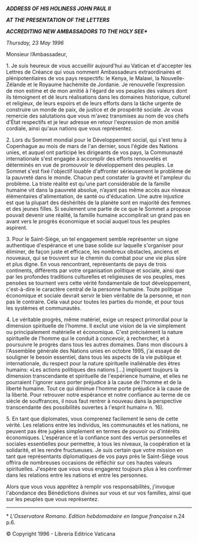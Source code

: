 ***ADDRESS OF HIS HOLINESS JOHN PAUL II***

***AT THE PRESENTATION OF THE LETTERS***

***ACCREDITING NEW AMBASSADORS TO THE HOLY SEE\****

*Thursday, 23 May 1996*

Monsieur l’Ambassadeur,

1\. Je suis heureux de vous accueillir aujourd'hui au Vatican et d'accepter les Lettres de Créance qui vous nomment Ambassadeurs extraordinaires et plénipotentiaires de vos pays respectifs: le Kenya, le Malawi, la Nouvelle-Zélande et le Royaume hachémite de Jordanie. Je renouvelle l’expression de mon estime et de mon amitié à l'égard de vos peuples des valeurs dont ils témoignent et dé leurs réalisations dans les domaines historique, culturel et religieux, de leurs espoirs et de leurs efforts dans la tâche urgente de construire un monde de paix, de justice et de prospérité sociale. Je vous remercie des salutations que vous m'avez transmises au nom de vos chefs d'État respectifs et je leur adresse en retour l'expression de mon amitié cordiale, ainsi qu'aux nations que vous représentez.

2\. Lors du Sommet mondial pour le Développement social, qui s'est tenu à Copenhague au mois de mars de l'an dernier, sous l'égide des Nations unies, et auquel ont participé les dirigeants de vos pays, la Communauté internationale s'est engagée à accomplir des efforts renouvelés et déterminés en vue de promouvoir le développement des peuples. Le Sommet s'est fixé l'objectif louable d'affronter sérieusement le problème de la pauvreté dans le monde. Chacun peut constater la gravité et l'ampleur du problème. La triste réalité est qu'une part considérable de la famille humaine vit dans la pauvreté absolue, n’ayant pas même accès aux niveaux élémentaires d'alimentation, de santé ou d'éducation. Une autre injustice est que la plupart des déshérités de la planète sont en majorité des femmes et des jeunes filles. Si seulement une partie de ce que le Sommet a propose pouvait devenir une réalité, la famille humaine accomplirait un grand pas en avant vers le progrès économique et social auquel tous les peuples aspirent.

3\. Pour le Saint-Siège, un tel engagement semble représenter un signe authentique d'espérance et une base solide sur laquelle s'organiser pour éliminer, de façon juste et efficace, les nombreux obstacles, anciens et nouveaux, qui se trouvent sur le chemin du combat pour une vie plus sûre et plus digne. En vous rencontrant, représentants de pays de trois continents, différents par votre organisation politique et sociale, ainsi que par les profondes traditions culturelles et religieuses de vos peuples, mes pensées se tournent vers cette vérité fondamentale de tout développement, c'est-à-dire le caractère central de la personne humaine. Toute politique économique et sociale devrait servir le bien véritable de la personne, et non pas le contraire. Cela vaut pour toutes les parties du monde, et pour tous les systèmes et communautés.

4\. Le véritable progrès, même matériel, exige un respect primordial pour la dimension spirituelle de l'homme. Il exclut une vision de la vie simplement ou principalement matérielle et économique. C'est précisément la nature spirituelle de l'homme qui le conduit à concevoir, à rechercher, et à poursuivre le progrès dans tous les autres domaines. Dans mon discours à l'Assemblée générale des Nations unies en octobre 1995, j'ai essayé de souligner le besoin essentiel, dans tous les aspects de la vie publique et internationale, du respect pour la nature spirituelle inaliénable des êtres humains: «Les actions politiques des nations \[...\] impliquent toujours la dimension transcendante et spirituelle de l'expérience humaine, et elles ne pourraient l'ignorer sans porter préjudice à la cause de l’homme et de la liberté humaine. Tout ce qui diminue l'homme porte préjudice à la cause de la liberté. Pour retrouver notre espérance et notre confiance au terme de ce siècle de souffrances, il nous faut rentrer à nouveau dans la perspective transcendante des possibilités ouvertes à l'esprit humain» n. 16).

5\. En tant que diplomates, vous comprenez facilement le sens de cette vérité. Les relations entre les individus, les communautés et les nations, ne peuvent pas être jugées simplement en termes de pouvoir ou d'intérêts économiques. L'espérance et la confiance sont des vertus personnelles et sociales essentielles pour permettre, à tous les niveaux, la coopération et la solidarité, et les rendre fructueuses. Je suis certain que votre mission en tant que représentants diplomatiques de vos pays près le Saint-Siège vous offrira de nombreuses occasions de réfléchir sur ces hautes valeurs spirituelles. J'espère que vous vous engagerez toujours plus à les confirmer dans les relations entre les nations et entre les personnes.

Alors que vous vous apprêtez à remplir vos responsabilités, j'invoque l'abondance des Bénédictions divines sur vous et sur vos familles, ainsi que sur les peuples que vous représentez.

* * *

\* *L'Osservatore Romano. Edition hebdomadaire en langue française* n.24 p.6.

© Copyright 1996 - Libreria Editrice Vaticana